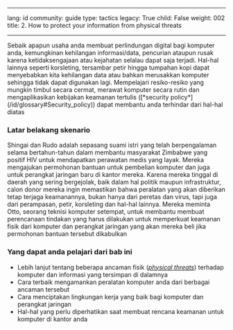 

---

lang: id
community: guide
type: tactics
legacy: True
child: False
weight: 002
title: 2. How to protect your information from physical threats

---

<p>
Sebaik apapun usaha anda membuat perlindungan digital bagi komputer anda, kemungkinan kehilangan informasi/data,  pencurian ataupun rusak karena ketidaksengajaan atau kejahatan selalau dapat saja terjadi. Hal-hal lainnya  seperti korsleting, tersambar petir hingga tumpahan kopi dapat menyebabkan kita kehilangan data atau bahkan merusakkan komputer sehingga tidak dapat digunakan lagi. Mempelajari resiko-resiko yang mungkin timbul secara cermat, merawat komputer secara rutin dan mengaplikasikan kebijakan keamanan tertulis ([*security policy*](/id/glossary#Security_policy)) dapat membantu anda terhindar dari hal-hal diatas 

### Latar belakang skenario ###
<div class=background markdown=1>
Shingai dan Rudo adalah sepasang suami istri yang telah berpengalaman selama bertahun-tahun dalam membantu masyarakat Zimbabwe yang positif HIV untuk mendapatkan perawatan medis yang layak. Mereka mengajukan permohonan bantuan untuk pembelian komputer dan juga untuk perangkat jaringan baru di kantor mereka. Karena mereka tinggal di daerah yang sering bergejolak, baik dalam hal politik maupun infrastruktur, calon donor mereka ingin memastikan bahwa peralatan yang akan diberikan tetap terjaga keamanannya, bukan hanya dari peretas dan virus, tapi juga dari perampasan, petir, korsleting dan hal-hal lainnya. Mereka meminta Otto, seorang teknisi komputer setempat, untuk membantu membuat perencanaan tindakan yang harus dilakukan untuk memperkuat keamanan fisik dari komputer dan perangkat jaringan yang akan mereka beli jika permohonan bantuan tersebut dikabulkan
</div>

### Yang dapat anda pelajari dari bab ini  ###

* Lebih lanjut tentang beberapa ancaman fisik  ([*physical threats*](/id/glossary#Physical_threat)) terhadap komputer dan informasi yang tersimpan di dalamnya
* Cara terbaik mengamankan peralatan komputer anda dari berbagai ancaman tersebut
* Cara menciptakan lingkungan kerja yang baik bagi komputer dan perangkat jaringan
* Hal-hal yang perlu diperhatikan saat membuat rencana keamanan untuk komputer di kantor anda




